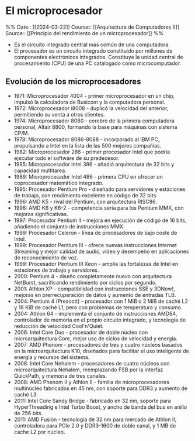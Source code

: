 # El microprocesador

%%
Date:: [[2024-03-22]]
Course:: [[Arquitectura de Computadores II]]
Source:: [[Principio del rendimiento de un microprocesador]]
%%


- Es el circuito integrado central más común de una computadora.
- El procesador es un circuito integrado constituido por millones de componentes electrónicos integrados. Constituye la unidad central de procesamiento (CPU) de una PC catalogado como microcomputador.

## Evolución de los microprocesadores

- 1971: Microprocesador 4004 - primer microprocesador en un chip, impulsó la calculadora de Busicom y la computadora personal.
- 1972: Microprocesador i8008 - duplicó la velocidad del anterior, permitiendo su venta a otros clientes.
- 1974: Microprocesador 8080 - cerebro de la primera computadora personal, Altair 8800, formando la base para máquinas con sistema CP/M.
- 1978: Microprocesador 8086-8088 - incorporado al IBM PC, propulsando a Intel en la lista de las 500 mejores compañías.
- 1982: Microprocesador 286 - primer procesador Intel que podría ejecutar todo el software de su predecesor.
- 1985: Microprocesador Intel 386 - añadió arquitectura de 32 bits y capacidad multitarea.
- 1989: Microprocesador Intel 486 - primera CPU en ofrecer un coprocesador matemático integrado.
- 1995: Procesador Pentium Pro - diseñado para servidores y estaciones de trabajo, con rendimiento excelente en código de 32 bits.
- 1996: AMD K5 - rival del Pentium, con arquitectura RISC86.
- 1996: AMD K6 y K6-2 - competencia seria para los Pentium MMX, con mejoras significativas.
- 1997: Procesador Pentium II - mejora en ejecución de código de 16 bits, añadiendo el conjunto de instrucciones MMX.
- 1999: Procesador Celeron - línea de procesadores de bajo coste de Intel.
- 1999: Procesador Pentium III - ofrece nuevas instrucciones Internet Streaming y mejor calidad de audio, video y desempeño en aplicaciones de reconocimiento de voz.
- 1999: Procesador Pentium III Xeon - amplía las fortalezas de Intel en estaciones de trabajo y servidores.
- 2000: Pentium 4 - diseño completamente nuevo con arquitectura NetBurst, sacrificando rendimiento por ciclos por segundo.
- 2001: Athlon XP - compatibilidad con instrucciones SSE y 3DNow!, mejoras en prerrecuperación de datos y aumento de entradas TLB.
- 2004: Pentium 4 (Prescott) - procesador con 1 MiB o 2 MiB de caché L2 y 16 KiB de caché L1, pero con problemas de temperatura y consumo.
- 2004: Athlon 64 - implementa el conjunto de instrucciones AMD64, controlador de memoria en el propio circuito integrado, y tecnología de reducción de velocidad Cool'n'Quiet.
- 2006: Intel Core Duo - procesador de doble núcleo con microarquitectura Core, mejor uso de ciclos de velocidad y energía.
- 2007: AMD Phenom - procesadores de tres y cuatro núcleos basados en la microarquitectura K10, diseñados para facilitar el uso inteligente de energía y recursos del sistema.
- 2008: Intel Core Nehalem - procesadores de cuatro núcleos con microarquitectura Nehalem, reemplazando FSB por la interfaz QuickPath, y memoria de tres canales.
- 2008: AMD Phenom II y Athlon II - familia de microprocesadores multinúcleo fabricados en 45 nm, con soporte para DDR3 y aumento de caché L3.
- 2011: Intel Core Sandy Bridge - fabricado en 32 nm, soporte para HyperThreading e Intel Turbo Boost, y ancho de banda del bus en anillo de 256 bits.
- 2011: AMD Fusión - tecnología de 32 nm para mercado de Athlon II, controladora para PCIe 2.0 y DDR3-1600 de doble canal, y 1 MB de cache L2 por núcleo.
